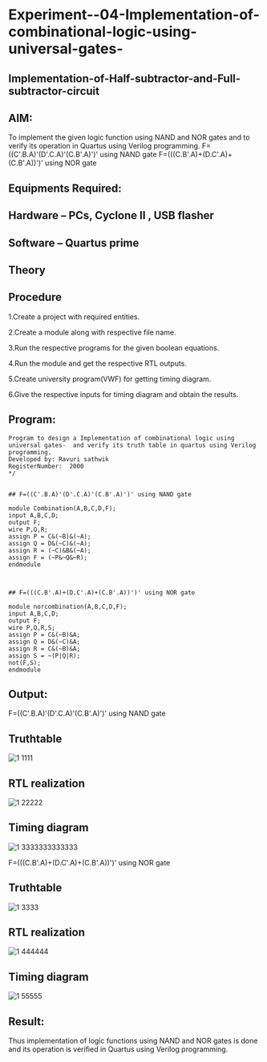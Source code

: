# Experiment--04-Implementation-of-combinational-logic-using-universal-gates-
 ## Implementation-of-Half-subtractor-and-Full-subtractor-circuit
## AIM:
To implement the given logic function using NAND and NOR gates and to verify its operation in Quartus using Verilog programming.
F=((C'.B.A)'(D'.C.A)'(C.B'.A)')' using NAND gate
F=(((C.B'.A)+(D.C'.A)+(C.B'.A))')' using NOR gate


## Equipments Required:
## Hardware – PCs, Cyclone II , USB flasher
## Software – Quartus prime
## Theory
 
 
 
 


## Procedure
1.Create a project with required entities.

2.Create a module along with respective file name.

3.Run the respective programs for the given boolean equations.

4.Run the module and get the respective RTL outputs.

5.Create university program(VWF) for getting timing diagram.

6.Give the respective inputs for timing diagram and obtain the results.


 


## Program:
~~~ /*
Program to design a Implementation of combinational logic using universal gates-  and verify its truth table in quartus using Verilog programming.
Developed by: Ravuri sathwik
RegisterNumber:  2000
*/


## F=((C'.B.A)'(D'.C.A)'(C.B'.A)')' using NAND gate

module Combination(A,B,C,D,F);
input A,B,C,D;
output F;
wire P,Q,R;
assign P = C&(~B)&(~A);
assign Q = D&(~C)&(~A);
assign R = (~C)&B&(~A);
assign F = (~P&~Q&~R);
endmodule



## F=(((C.B'.A)+(D.C'.A)+(C.B'.A))')' using NOR gate

module norcombination(A,B,C,D,F);
input A,B,C,D;
output F;
wire P,Q,R,S;
assign P = C&(~B)&A;
assign Q = D&(~C)&A;
assign R = C&(~B)&A;
assign S = ~(P|Q|R);
not(F,S);
endmodule
~~~





## Output:
F=((C'.B.A)'(D'.C.A)'(C.B'.A)')' using NAND gate

## Truthtable
![1 1111](https://user-images.githubusercontent.com/103410316/167441866-23fd1566-fa1c-43ed-8f80-52e7962276d9.png)



##  RTL realization

![1 22222](https://user-images.githubusercontent.com/103410316/167441907-979a8496-7ae3-4e0b-ba05-42f0c9fcfd82.png)


## Timing diagram 

![1 3333333333333](https://user-images.githubusercontent.com/103410316/167441919-43b40449-11a1-43b2-9420-190d7ad7e675.png)



F=(((C.B'.A)+(D.C'.A)+(C.B'.A))')' using NOR gate

## Truthtable
![1 3333](https://user-images.githubusercontent.com/103410316/167441934-f7181619-5b50-48fb-9955-b0febe450b8c.png)


##  RTL realization

![1 444444](https://user-images.githubusercontent.com/103410316/167441967-2b8c4e3c-6b22-4942-a5bd-2c3321aca8e1.png)

## Timing diagram 
![1 55555](https://user-images.githubusercontent.com/103410316/167441988-91a5d8ea-0130-46cc-9e8b-3ff5e09f8cab.png)


## Result:
Thus implementation of logic functions using NAND and NOR gates is done and its operation is verified in Quartus using Verilog programming.
 

